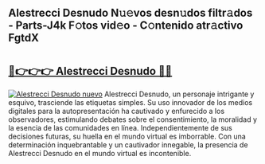 ## Alestrecci Desnudo N𝚞𝚎vos desn𝚞dos filtr𝚊dos - Parts-J4k F𝚘tos vid𝚎o - C𝚘ntenido atr𝚊ctivo FgtdX

# <h2><a href="http://mb7ytc.tromn.icu/?c=Alestrecci+Desnudo">🔗👉👉👉 Alestrecci Desnudo 🔗🔗</a></h2>

[![Alestrecci Desnudo nuevo](https://i.imgur.com/pEAQMta.gif)](http://mb7ytc.tromn.icu/?c=Alestrecci+Desnudo)
Alestrecci Desnudo, un personaje intrigante y esquivo, trasciende las etiquetas simples. Su uso innovador de los medios digitales para la autopresentación ha cautivado y enfurecido a los observadores, estimulando debates sobre el consentimiento, la moralidad y la esencia de las comunidades en línea. Independientemente de sus decisiones futuras, su huella en el mundo virtual es imborrable. Con una determinación inquebrantable y un cautivador innegable, la presencia de Alestrecci Desnudo en el mundo virtual es incontenible.
